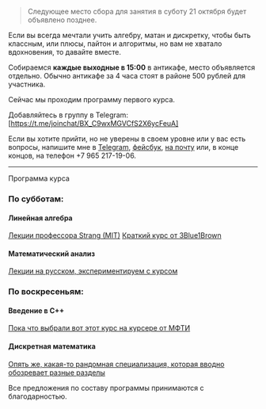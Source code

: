 ---
---
>Следующее место сбора для занятия в суботу 21 октября будет объявлено позднее.

Если вы всегда мечтали учить алгебру, матан и дискретку, чтобы быть классным, или плюсы, пайтон и алгоритмы, но вам не хватало вдохновения, то давайте вместе.

Собираемся **каждые выходные в 15:00** в антикафе, место объявляется отдельно. Обычно антикафе за 4 часа стоят в районе 500 рублей для участника.

Сейчас мы проходим программу первого курса.

Добавляйтесь в группу в Telegram:
[https://t.me/joinchat/BX_C9wxMGVCfS2X6ycFeuA]

Если вы хотите прийти, но не уверены в своем уровне или у вас есть вопросы, напишите мне в [Telegram](https://t.me/llnkor), [фейсбук](http://facebook.com/izomeraza), [на почту](mailto:myznikovam@gmail.com) или, в конце концов, на телефон +7 965 217-19-06.

_____
Программа курса

### По субботам:

#### Линейная алгебра
[Лекции профессора Strang (MIT)](https://www.youtube.com/playlist?list=PL49CF3715CB9EF31D) 
[Краткий курс от 3Blue1Brown](https://www.youtube.com/watch?v=kjBOesZCoqc&list=PLZHQObOWTQDPD3MizzM2xVFitgF8hE_ab)

#### Математический анализ 
[Лекции на русском, экспериментируем с курсом](https://www.lektorium.tv/course/28662)

### По воскресеньям:

#### Введение в С++
[Пока что выбрали вот этот курс на курсере от МФТИ](https://www.coursera.org/learn/c-plus-plus-white)

#### Дискретная математика
[Опять же, какая-то рандомная специализация, которая вводно обозревает разные разделы](https://www.coursera.org/specializations/discrete-mathematics)

Все предложения по составу программы принимаются с благодарностью.
